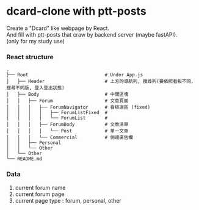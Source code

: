 # dcard-clone with ptt-posts
Create a "Dcard" like webpage by React.  
And fill with ptt-posts that craw by backend server (maybe fastAPI).  
(only for my study use)  
 
### React structure
```
.
├── Root                            # Under App.js
│   ├── Header                      # 上方的導航列, 搜尋列(要依照看板不同，搜尋不同版, 登入登出狀態)
│   ├── Body                        # 中間區塊
│   │   ├── Forum                   # 文章頁面
│   │   │   ├── ForumNavigator      # 看板選區 (fixed)
│   │   │   │   ├── ForumListFixed  #
│   │   │   │   └── ForumList       #
│   │   │   ├── ForumBody           # 文章清單
│   │   │   │   └── Post            # 單一文章
│   │   │   └── Commercial          # 側邊廣告欄
│   │   ├── Personal          
│   │   └── Other               
│   └── Other
└── README.md
```

### Data
1. current forum name
2. current forum page
3. current page type : forum, personal, other
